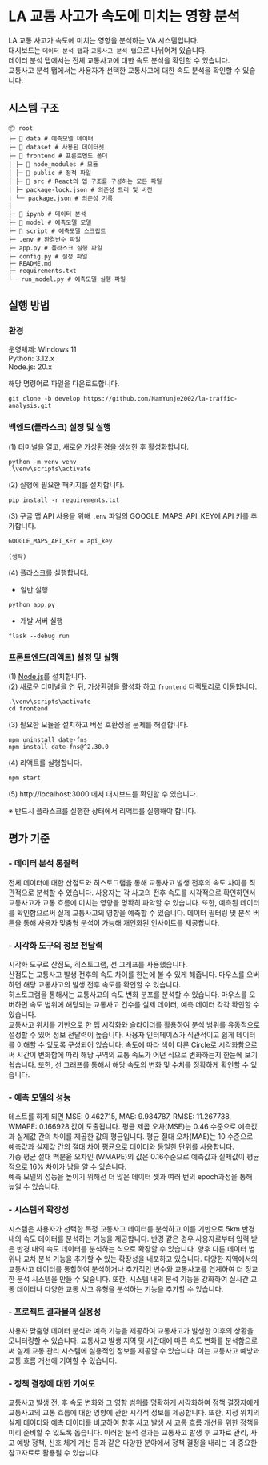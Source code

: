 # LA 교통 사고가 속도에 미치는 영향 분석
LA 교통 사고가 속도에 미치는 영향을 분석하는 VA 시스템입니다.   
대시보드는 `데이터 분석 탭`과 `교통사고 분석 탭`으로 나뉘어져 있습니다.   
데이터 분석 탭에서는 전체 교통사고에 대한 속도 분석을 확인할 수 있습니다.   
교통사고 분석 탭에서는 사용자가 선택한 교통사고에 대한 속도 분석을 확인할 수 있습니다.

## 시스템 구조
```
📦 root
├─ 📂 data # 예측모델 데이터
├─ 📂 dataset # 사용된 데이터셋
├─ 📂 frontend # 프론트엔드 폴더
│ ├─ 📂 node_modules # 모듈
│ ├─ 📂 public # 정적 파일
│ ├─ 📂 src # React의 앱 구조를 구성하는 모든 파일
│ ├─ package-lock.json # 의존성 트리 및 버전
| └ㅡ package.json # 의존성 기록
|
├─ 📂 ipynb # 데이터 분석
├─ 📂 model # 예측모델 모델
├─ 📂 script # 예측모델 스크립트
├─ .env # 환경변수 파일
├─ app.py # 플라스크 실행 파일
├─ config.py # 설정 파일
├─ README.md
├─ requirements.txt
└ㅡ run_model.py # 예측모델 실행 파일
```

## 실행 방법
### 환경
운영체제: Windows 11   
Python: 3.12.x   
Node.js: 20.x 

해당 명령어로 파일을 다운로드합니다.
```
git clone -b develop https://github.com/NamYunje2002/la-traffic-analysis.git
```

### 백엔드(플라스크) 설정 및 실행

(1) 터미널을 열고, 새로운 가상환경을 생성한 후 활성화합니다.
```
python -m venv venv
.\venv\scripts\activate
```

(2) 실행에 필요한 패키지를 설치합니다.
```
pip install -r requirements.txt
```

(3) 구글 맵 API 사용을 위해 `.env` 파일의 GOOGLE_MAPS_API_KEY에 API 키를 추가합니다.
```
GOOGLE_MAPS_API_KEY = api_key

(생략)
```

(4) 플라스크를 실행합니다.
- 일반 실행
```
python app.py
```
- 개발 서버 실행
```
flask --debug run
```

### 프론트엔드(리액트) 설정 및 실행
(1) [Node.js](https://nodejs.org/en/download/prebuilt-installer)를 설치합니다.   
(2) 새로운 터미널을 연 뒤, 가상환경을 활성화 하고 `frontend` 디렉토리로 이동합니다.
```
.\venv\scripts\activate
cd frontend
```
(3) 필요한 모듈을 설치하고 버전 호환성을 문제를 해결합니다.
```
npm uninstall date-fns
npm install date-fns@^2.30.0
```
(4) 리액트를 실행합니다.
```
npm start
````
(5) http://localhost:3000 에서 대시보드를 확인할 수 있습니다.

※ 반드시 플라스크를 실행한 상태에서 리액트를 실행해야 합니다.

## 평가 기준

### - 데이터 분석 통찰력
전체 데이터에 대한 산점도와 히스토그램을 통해 교통사고 발생 전후의 속도 차이를 직관적으로 분석할 수 있습니다. 사용자는 각 사고의 전후 속도를 시각적으로 확인하면서 교통사고가 교통 흐름에 미치는 영향을 명확히 파악할 수 있습니다. 또한, 예측된 데이터를 확인함으로써 실제 교통사고의 영향을 예측할 수 있습니다. 데이터 필터링 및 분석 버튼을 통해 사용자 맞춤형 분석이 가능해 개인화된 인사이트를 제공합니다.

### - 시각화 도구의 정보 전달력
시각화 도구로 산점도, 히스토그램, 선 그래프를 사용했습니다.   
산점도는 교통사고 발생 전후의 속도 차이를 한눈에 볼 수 있게 해줍니다. 마우스를 오버하면 해당 교통사고의 발생 전후 속도를 확인할 수 있습니다.   
히스토그램을 통해서는 교통사고의 속도 변화 분포를 분석할 수 있습니다. 마우스를 오버하면 속도 범위에 해당되는 교통사고 건수를 실제 데이터, 예측 데이터 각각 확인할 수 있습니다.   
교통사고 위치를 기반으로 한 맵 시각화와 슬라이더를 활용하여 분석 범위를 유동적으로 설정할 수 있어 정보 전달력이 높습니다. 사용자 인터페이스가 직관적이고 쉽게 데이터를 이해할 수 있도록 구성되어 있습니다.
속도에 따라 색이 다른 Circle로 시각화함으로써 시간이 변화함에 따라 해당 구역의 교통 속도가 어떤 식으로 변화하는지 한눈에 보기 쉽습니다. 또한, 선 그래프를 통해서 해당 속도의 변화 및 수치를 정확하게 확인할 수 있습니다.

### - 예측 모델의 성능
테스트를 하게 되면 MSE: 0.462715, MAE: 9.984787, RMSE: 11.267738, WMAPE: 0.166928 값이 도출됩니다. 평균 제곱 오차(MSE)는 0.46 수준으로 예측값과 실제값 간의 차이를 제곱한 값의 평균입니다. 평균 절대 오차(MAE)는 10 수준으로 예측값과 실제값 간의 절대 차이 평균으로 데이터와 동일한 단위를 사용합니다.   
가중 평균 절대 백분율 오차인 (WMAPE)의 값은 0.16수준으로 예측값과 실제값이 평균적으로 16% 차이가 남을 알 수 있습니다.   
예측 모델의 성능을 높이기 위해선 더 많은 데이터 셋과 여러 번의 epoch과정을 통해 높일 수 있습니다.

### - 시스템의 확장성
시스템은 사용자가 선택한 특정 교통사고 데이터를 분석하고 이를 기반으로 5km 반경 내의 속도 데이터를 분석하는 기능을 제공합니다. 반경 같은 경우 사용자로부터 입력 받은 반경 내의 속도 데이터를 분석하는 식으로 확장할 수 있습니다. 향후 다른 데이터 범위나 교차 분석 기능을 추가할 수 있는 확장성을 내포하고 있습니다. 다양한 지역에서의 교통사고 데이터를 통합하여 분석하거나 추가적인 변수와 교통사고를 연계하여 더 정교한 분석 시스템을 만들 수 있습니다. 또한, 시스템 내의 분석 기능을 강화하여 실시간 교통 데이터나 다양한 교통 사고 유형을 분석하는 기능을 추가할 수 있습니다. 

### - 프로젝트 결과물의 실용성
사용자 맞춤형 데이터 분석과 예측 기능을 제공하여 교통사고가 발생한 이후의 상황을 모니터링할 수 있습니다. 교통사고 발생 지역 및 시간대에 따른 속도 변화를 분석함으로써 실제 교통 관리 시스템에 실용적인 정보를 제공할 수 있습니다. 이는 교통사고 예방과 교통 흐름 개선에 기여할 수 있습니다.

### - 정책 결정에 대한 기여도
교통사고 발생 전, 후 속도 변화와 그 영향 범위를 명확하게 시각화하여 정책 결정자에게 교통사고의 교통 흐름에 대한 영향에 관한 시각적 정보를 제공합니다. 또한, 지정 위치의 실제 데이터와 예측 데이터를 비교하여 향후 사고 발생 시 교통 흐름 개선을 위한 정책을 미리 준비할 수 있도록 돕습니다. 이러한 분석 결과는 교통사고 발생 후 교차로 관리, 사고 예방 정책, 신호 체계 개선 등과 같은 다양한 분야에서 정책 결정을 내리는 데 중요한 참고자료로 활용될 수 있습니다.
